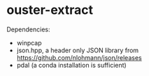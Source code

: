 # ouster-extract

Dependencies:
- winpcap
- json.hpp, a header only JSON library from https://github.com/nlohmann/json/releases
- pdal (a conda installation is sufficient)
